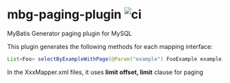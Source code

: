 # mbg-paging-plugin ![ci](https://travis-ci.org/zhengzhiren/mbg-paging-plugin.svg?branch=master)
MyBatis Generator paging plugin for MySQL

This plugin generates the following methods for each mapping interface:
```java
List<Foo> selectByExampleWithPage(@Param("example") FooExample example,  @Param("offset") int offset, @Param("limit") int limit));
```

In the XxxMapper.xml files, it uses **limit offset, limit** clause for paging
